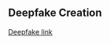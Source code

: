 ## Deepfake Creation

[Deepfake link](https://app.heygen.com/videos/59cc42ee4fdf400ebab154cb0b5ed64c)
